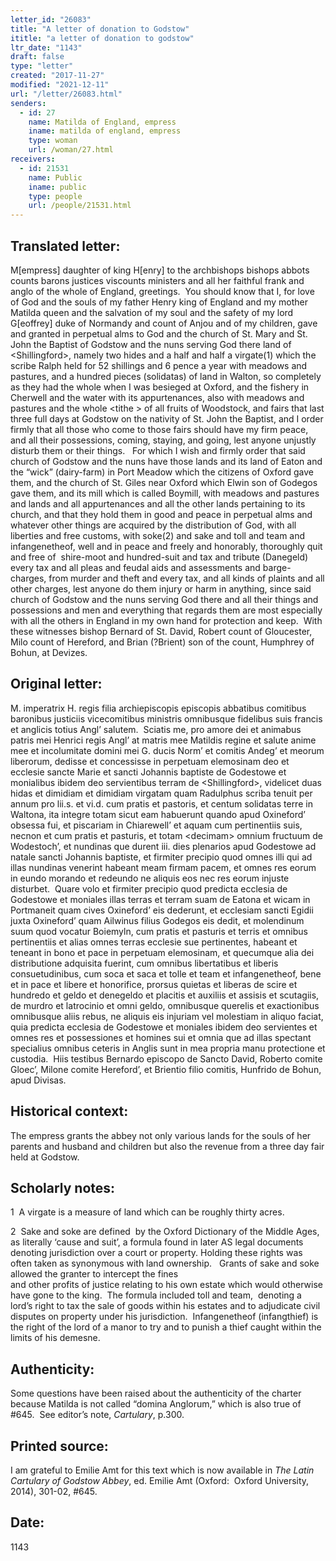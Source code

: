 ```yaml
---
letter_id: "26083"
title: "A letter of donation to Godstow"
ititle: "a letter of donation to godstow"
ltr_date: "1143"
draft: false
type: "letter"
created: "2017-11-27"
modified: "2021-12-11"
url: "/letter/26083.html"
senders:
  - id: 27
    name: Matilda of England, empress
    iname: matilda of england, empress
    type: woman
    url: /woman/27.html
receivers:
  - id: 21531
    name: Public
    iname: public
    type: people
    url: /people/21531.html
---
```

<h2> Translated letter:</h2><p>M[empress] daughter of king H[enry] to the archbishops bishops abbots counts barons justices viscounts ministers and all her faithful frank and anglo of the whole of England, greetings.&nbsp; You should know that I, for love of God and the souls of my father Henry king of England and my mother Matilda queen and the salvation of my soul and the safety of my lord G[eoffrey] duke of Normandy and count of Anjou and of my children, gave and granted in perpetual alms to God and the church of St. Mary and St. John the Baptist of Godstow and the nuns serving God there land of &lt;Shillingford&gt;, namely two hides and a half and half a virgate(1) which the scribe Ralph held for 52 shillings and 6 pence a year with meadows and pastures, and a hundred pieces (solidatas) of land in Walton, so completely as they had the whole when I was besieged at Oxford, and the fishery in Cherwell and the water with its appurtenances, also with meadows and pastures and the whole &lt;tithe &gt; of all fruits of Woodstock, and fairs that last three full days at Godstow on the nativity of St. John the Baptist, and I order firmly that all those who come to those fairs should have my firm peace, and all their possessions, coming, staying, and going, lest anyone unjustly disturb them or their things. &nbsp;&nbsp;For which I wish and firmly order that said church of Godstow and the nuns have those lands and its land of Eaton and the “wick” (dairy-farm) in Port Meadow which the citizens of Oxford gave them, and the church of St. Giles near Oxford which Elwin son of Godegos gave them, and its mill which is called Boymill, with meadows and pastures and lands and all appurtenances and all the other lands pertaining to its church, and that they hold them in good and peace in perpetual alms and whatever other things are acquired by the distribution of God, with all liberties and free customs, with soke(2) and sake and toll and team and infangenetheof, well and in peace and freely and honorably, thoroughly quit and free of&nbsp; shire-moot and hundred-suit and tax and tribute (Danegeld) every tax and all pleas and feudal aids and assessments and barge-charges, from murder and theft and every tax, and all kinds of plaints and all other charges, lest anyone do them injury or harm in anything, since said church of Godstow and the nuns serving God there and all their things and possessions and men and everything that regards them are most especially with all the others in England in my own hand for protection and keep.&nbsp; With these witnesses bishop Bernard of St. David, Robert count of Gloucester, Milo count of Hereford, and Brian (?Brient) son of the count, Humphrey of Bohun, at Devizes.</p><h2 class="mt-4"> Original letter:</h2><p>M. imperatrix H. regis filia archiepiscopis episcopis abbatibus comitibus baronibus justiciis vicecomitibus ministris omnibusque fidelibus suis francis et anglicis totius Angl’ salutem.&nbsp; Sciatis me, pro amore dei et animabus patris mei Henrici regis Angl’ at matris mee Matildis regine et salute anime mee et incolumitate domini mei G. ducis Norm’ et comitis Andeg’ et meorum liberorum, dedisse et concessisse in perpetuam elemosinam deo et ecclesie sancte Marie et sancti Johannis baptiste de Godestowe et monialibus ibidem deo servientibus terram de &lt;Shillingford&gt;, videlicet duas hidas et dimidiam et dimidiam virgatam quam Radulphus scriba tenuit per annum pro lii.s. et vi.d. cum pratis et pastoris, et centum solidatas terre in Waltona, ita integre totam sicut eam habuerunt quando apud Oxineford’ obsessa fui, et piscariam in Chiarewell’ et aquam cum pertinentiis suis, necnon et cum pratis et pasturis, et totam &lt;decimam&gt; omnium fructuum de Wodestoch’, et nundinas que durent iii. dies plenarios apud Godestowe ad natale sancti Johannis baptiste, et firmiter precipio quod omnes illi qui ad illas nundinas venerint habeant meam firmam pacem, et omnes res eorum in eundo morando et redeundo ne aliquis eos nec res eorum injuste disturbet.&nbsp; Quare volo et firmiter precipio quod predicta ecclesia de Godestowe et moniales illas terras et terram suam de Eatona et wicam in Portmaneit quam cives Oxineford’ eis dederunt, et ecclesiam sancti Egidii juxta Oxineford’ quam Ailwinus filius Godegos eis dedit, et molendinum suum quod vocatur Boiemyln, cum pratis et pasturis et terris et omnibus pertinentiis et alias omnes terras ecclesie sue pertinentes, habeant et teneant in bono et pace in perpetuam elemosinam, et quecumque alia dei distributione adquisita fuerint, cum omnibus libertatibus et liberis consuetudinibus, cum soca et saca et tolle et team et infangenetheof, bene et in pace et libere et honorifice, prorsus quietas et liberas de scire et hundredo et geldo et denegeldo et placitis et auxiliis et assisis et scutagiis, de murdro et latrocinio et omni geldo, omnibusque querelis et exactionibus omnibusque aliis rebus, ne aliquis eis injuriam vel molestiam in aliquo faciat, quia predicta ecclesia de Godestowe et moniales ibidem deo servientes et omnes res et possessiones et homines sui et omnia que ad illas spectant specialius omnibus ceteris in Anglis sunt in mea propria manu protectione et custodia.&nbsp; Hiis testibus Bernardo episcopo de Sancto David, Roberto comite Gloec’, Milone comite Hereford’, et Brientio filio comitis, Hunfrido de Bohun, apud Divisas.</p><h2 class="mt-4"> Historical context:</h2><p>The empress grants the abbey not only various lands for the souls of her parents and husband and children but also the revenue from a three day fair held at Godstow.</p><h2 class="mt-4"> Scholarly notes:</h2><p>1&nbsp; A virgate is a measure of land which can be roughly thirty acres.</p><p>2&nbsp; Sake and soke are defined&nbsp; by the Oxford Dictionary of the Middle Ages, as literally ‘cause and suit’, a formula found in later AS legal documents denoting jurisdiction over a court or property. Holding these rights was often taken as synonymous with land ownership.&nbsp; &nbsp;Grants of sake and soke allowed the granter to intercept the&nbsp;fines and&nbsp;other&nbsp;profits&nbsp;of&nbsp;justice&nbsp;relating&nbsp;to&nbsp;his own estate which would otherwise have&nbsp;gone&nbsp;to&nbsp;the&nbsp;king.&nbsp; The formula included toll and team,&nbsp;&nbsp;denoting a lord’s right to tax the sale of goods within his estates and to adjudicate civil disputes on property under his jurisdiction.&nbsp; Infangenetheof (infangthief) is the right of the lord of a manor to try and to punish a thief caught within the limits of his demesne.</p><h2 class="mt-4"> Authenticity:</h2><p>Some questions have been raised about the authenticity of the charter because Matilda is not called “domina Anglorum,” which is also true of #645.&nbsp; See editor’s note,&nbsp;<i>Cartulary</i>, p.300.</p><h2 class="mt-4"> Printed source:</h2><p>I am grateful to Emilie Amt for this text which is now available in&nbsp;<i>The Latin Cartulary of Godstow Abbey</i>, ed. Emilie Amt (Oxford:&nbsp; Oxford University, 2014),&nbsp;301-02, #645.&nbsp;&nbsp;</p><h2 class="mt-4"> Date:</h2>1143